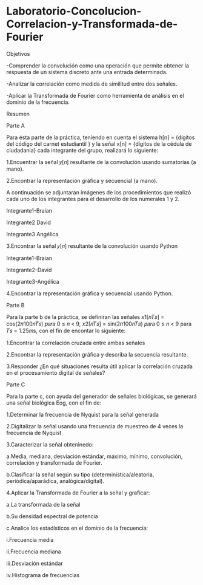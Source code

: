 # Laboratorio-Concolucion-Correlacion-y-Transformada-de-Fourier
Objetivos

-Comprender la convolución como una operación que permite obtener la
respuesta de un sistema discreto ante una entrada determinada.

-Analizar la correlación como medida de similitud entre dos señales. 

-Aplicar la Transformada de Fourier como herramienta de análisis en el
dominio de la frecuencia. 

Resumen

Parte A

Para ésta parte de la práctica, teniendo en cuenta el sistema h[n] = {dígitos del código del carnet estudiantil } y la
señal x[n] = {dígitos de la cédula de ciudadania} cada integrante del grupo, realizará lo siguiente:

1.Encuentrar la señal 𝑦[𝑛] resultante de la convolución usando sumatorias (a
mano).

2.Encontrar la representación gráfica y secuencial (a mano). 

A continuación se adjuntaran imágenes de los procedimientos que realizó cada uno de los integrantes para el desarrollo de los numerales 1 y 2.

Integrante1-Braian 

Integrante2 David

Integrante3 Angélica

3.Encontrar la señal 𝑦[𝑛] resultante de la convolución usando Python

Integrante1-Braian

Integrante2-David

Integrante3-Angélica

4.Encontrar la representación gráfica y secuencial usando Python. 

Parte B

Para la parte b de la práctica, se definiran las señales 𝑥1[𝑛𝑇𝑠] = cos(2𝜋100𝑛𝑇𝑠) 𝑝𝑎𝑟𝑎 0 ≤ 𝑛 < 9, 𝑥2[𝑛𝑇𝑠] = sin(2𝜋100𝑛𝑇𝑠) 𝑝𝑎𝑟𝑎 0 ≤ 𝑛 < 9 para 𝑇𝑠 = 1.25𝑚s, con el fin de encontar lo siguiente:

1.Encontrar la correlación cruzada entre ambas señales

2.Encontrar la representación gráfica y describa la secuencia resultante. 

3.Responder ¿En qué situaciones resulta útil aplicar la correlación cruzada en
el procesamiento digital de señales? 

Parte C

Para la parte c, con ayuda del generador de señales biológicas, se generará una señal biológica Eog, con el fin de:

1.Determinar la frecuencia de Nyquist para la señal generada

2.Digitalizar la señal usando una frecuencia de muestreo de 4 veces la
frecuencia de Nyquist

3.Caracterizar la señal obteninedo:

a.Media, mediana, desviación estándar, máximo, mínimo, convolución,  correlación y transformada de Fourier.

b.Clasificar la señal según su tipo (determinística/aleatoria,
periódica/aparádica, analógica/digital).

4.Aplicar la Transformada de Fourier a la señal y graficar:

a.La transformada de la señal

b.Su densidad espectral de potencia

c.Analice los estadísticos en el dominio de la frecuencia:

i.Frecuencia media

ii.Frecuencia mediana

iii.Desviación estándar

iv.Histograma de frecuencias






